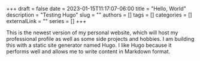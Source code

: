 +++ 
draft = false
date = 2023-01-15T11:17:07-06:00
title = "Hello, World"
description = "Testing Hugo"
slug = ""
authors = []
tags = []
categories = []
externalLink = ""
series = []
+++

This is the newest version of my personal website, which will host my professional profile as well as some side projects and hobbies. I am building this with a static site generator named Hugo. I like Hugo because it performs well and allows me to write content in Markdown format.